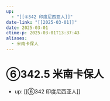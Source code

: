 ```yaml
---
up:
  - "[[⑥342 印度尼西亚人]]"
date-link: "[[2025-03-01]]"
date: 2025-03-01
ctime-p: 2025-03-01T13:37:43
aliases:
  - 米南卡保人
---
```


# ⑥342.5 米南卡保人

- up: [[⑥342 印度尼西亚人]]
